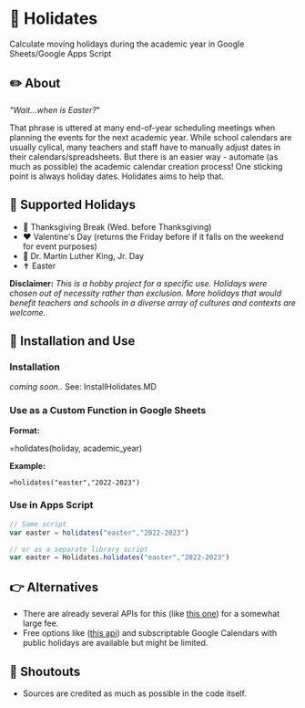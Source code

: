 # :date: Holidates
Calculate moving holidays during the academic year in Google Sheets/Google Apps Script

## :pencil2: About
*"Wait...when is Easter?*" 

That phrase is uttered at many end-of-year scheduling meetings when planning the events for the next academic year. While school calendars are usually cylical, many teachers and staff have to manually adjust dates in their calendars/spreadsheets. But there is an easier way - automate (as much as possible) the academic calendar creation process! One sticking point is always holiday dates. Holidates aims to help that.      

## :calendar: Supported Holidays
- :turkey: Thanksgiving Break (Wed. before Thanksgiving)
- :heart: Valentine's Day (returns the Friday before if it falls on the weekend for event purposes)
- :busts_in_silhouette: Dr. Martin Luther King, Jr. Day
- :latin_cross: Easter

**Disclaimer:** *This is a hobby project for a specific use. Holidays were chosen out of necessity rather than exclusion. More holidays that would benefit teachers and schools in a diverse array of cultures and contexts are welcome.*

## :tada: Installation and Use

### Installation
*coming soon..*
See: InstallHolidates.MD


### Use as a Custom Function in Google Sheets
**Format:** 

=holidates(holiday, academic_year)

**Example:**
```
=holidates("easter","2022-2023")
```

### Use in Apps Script
```javascript
// Same script
var easter = holidates("easter","2022-2023")

// or as a separate library script
var easter = Holidates.holidates("easter","2022-2023")
```

## :point_right: Alternatives
- There are already several APIs for this (like [this one](https://holidayapi.com/)) for a somewhat large fee. 
- Free options like ([this api](https://date.nager.at/Api)) and subscriptable Google Calendars with public holidays are available but might be limited.

## :mega: Shoutouts
- Sources are credited as much as possible in the code itself.
